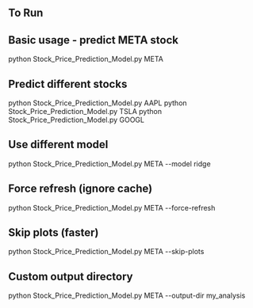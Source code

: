 ## To Run 
## Basic usage - predict META stock
python Stock_Price_Prediction_Model.py META

## Predict different stocks
python Stock_Price_Prediction_Model.py AAPL
python Stock_Price_Prediction_Model.py TSLA
python Stock_Price_Prediction_Model.py GOOGL

## Use different model
python Stock_Price_Prediction_Model.py META --model ridge

## Force refresh (ignore cache)
python Stock_Price_Prediction_Model.py META --force-refresh

## Skip plots (faster)
python Stock_Price_Prediction_Model.py META --skip-plots

## Custom output directory
python Stock_Price_Prediction_Model.py META --output-dir my_analysis
